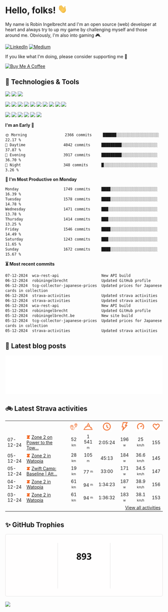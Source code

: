 # Hello, folks! <img src="https://raw.githubusercontent.com/robiningelbrecht/robiningelbrecht/master/wave.gif" width="30">
 
My name is Robin Ingelbrecht and I'm an open source (web) developer at heart and always try to up my game by challenging myself and those around me.
Obviously, I'm also into gaming 🎮.

[![LinkedIn](https://img.shields.io/badge/LinkedIn-0D61B8?style=flat&logo=linkedin&logoColor=white&color=0D61B8)](https://linkedin.com/in/robin-ingelbrecht) 
[![Medium](https://img.shields.io/badge/Medium-2bbc8a?style=flat&logo=medium&logoColor=white&color=2bbc8a)](https://ingelbrechtrobin.medium.com/) 

If you like what I'm doing, please consider supporting me 🙏

<a href="https://www.buymeacoffee.com/ingelbrecht" target="_blank"><img src="https://cdn.buymeacoffee.com/buttons/v2/default-yellow.png" alt="Buy Me A Coffee" style="height: 40px !important;" ></a>

## :wrench: Technologies & Tools
![](https://img.shields.io/badge/OS-Linux-informational?style=flat&logo=linux&logoColor=white&color=2bbc8a)
![](https://img.shields.io/badge/OS-Macos-informational?style=flat&logo=macos&logoColor=white&color=2bbc8a)
![](https://img.shields.io/badge/Editor-phpstorm-informational?style=flat&logo=phpstorm&logoColor=white&color=2bbc8a)

![](https://img.shields.io/badge/Code-Php-informational?style=flat&logo=php&logoColor=white&color=2bbc8a)
![](https://img.shields.io/badge/Framework-Symfony-informational?style=flat&logo=symfony&logoColor=white&color=2bbc8a)
![](https://img.shields.io/badge/Framework-Drupal-informational?style=flat&logo=drupal&logoColor=white&color=2bbc8a)
![](https://img.shields.io/badge/Framework-Laravel-informational?style=flat&logo=laravel&logoColor=white&color=2bbc8a)
![](https://img.shields.io/badge/Code-Python-informational?style=flat&logo=python&logoColor=white&color=2bbc8a)
![](https://img.shields.io/badge/Code-JavaScript-informational?style=flat&logo=javascript&logoColor=white&color=2bbc8a)
![](https://img.shields.io/badge/Code-css3-informational?style=flat&logo=css3&logoColor=white&color=2bbc8a)
![](https://img.shields.io/badge/Code-html5-informational?style=flat&logo=html5&logoColor=white&color=2bbc8a)
![](https://img.shields.io/badge/Code-chart.js-informational?style=flat&logo=chartdotjs&logoColor=white&color=2bbc8a)
![](https://img.shields.io/badge/Shell-Bash-informational?style=flat&logo=gnu-bash&logoColor=white&color=2bbc8a)

![](https://img.shields.io/badge/Tools-MySQL-informational?style=flat&logo=mysql&logoColor=white&color=2bbc8a)
![](https://img.shields.io/badge/Tools-MariaDB-informational?style=flat&logo=mariadb&logoColor=white&color=2bbc8a)
![](https://img.shields.io/badge/Tools-RabbitMQ-informational?style=flat&logo=rabbitmq&logoColor=white&color=2bbc8a)
![](https://img.shields.io/badge/Tools-Redis-informational?style=flat&logo=redis&logoColor=white&color=2bbc8a)
![](https://img.shields.io/badge/Devops-Docker-informational?style=flat&logo=docker&logoColor=white&color=2bbc8a)
![](https://img.shields.io/badge/GitHub-continuous%20integration-informational?style=flat&logo=github%20actions&logoColor=white&color=2bbc8a)

<!--START_SECTION:commits-per-day-time-->
**I&#039;m an Early 🐤**

```text
🌞 Morning                 2366 commits     ██████░░░░░░░░░░░░░░░░░░░   22.17 %
🌆 Daytime                 4042 commits     █████████░░░░░░░░░░░░░░░░   37.87 %
🌃 Evening                 3917 commits     █████████░░░░░░░░░░░░░░░░   36.70 %
🌙 Night                   348 commits      █░░░░░░░░░░░░░░░░░░░░░░░░   3.26 %
```
<!--END_SECTION:commits-per-day-time-->

<!--START_SECTION:commits-per-weekday-->
**📅 I&#039;m Most Productive on Monday**

```text
Monday                    1749 commits     ████░░░░░░░░░░░░░░░░░░░░░   16.39 %
Tuesday                   1578 commits     ████░░░░░░░░░░░░░░░░░░░░░   14.78 %
Wednesday                 1471 commits     ███░░░░░░░░░░░░░░░░░░░░░░   13.78 %
Thursday                  1414 commits     ███░░░░░░░░░░░░░░░░░░░░░░   13.25 %
Friday                    1546 commits     ████░░░░░░░░░░░░░░░░░░░░░   14.49 %
Saturday                  1243 commits     ███░░░░░░░░░░░░░░░░░░░░░░   11.65 %
Sunday                    1672 commits     ████░░░░░░░░░░░░░░░░░░░░░   15.67 %
```
<!--END_SECTION:commits-per-weekday-->

<!--START_SECTION:most-recent-commits-->
**⏳ Most recent commits**
                                        
```text
07-12-2024  wca-rest-api                   New API build
06-12-2024  robiningelbrecht               Updated GitHub profile
06-12-2024  tcg-collector-japanese-prices  Updated prices for Japanese cards in collection
06-12-2024  strava-activities              Updated strava activities
06-12-2024  strava-activities              Updated strava activities
06-12-2024  wca-rest-api                   New API build
05-12-2024  robiningelbrecht               Updated GitHub profile
05-12-2024  robiningelbrecht.be            New site build
05-12-2024  tcg-collector-japanese-prices  Updated prices for Japanese cards in collection
05-12-2024  strava-activities              Updated strava activities
```
<!--END_SECTION:most-recent-commits-->

## :pencil: Latest blog posts

<a target="_blank" href="https://ingelbrechtrobin.medium.com/"><img src="assets/medium-blog-posts.svg" /></a>

## :bike: Latest Strava activities

<!--START_SECTION:strava-activities-->
<table>
    <tr>
        <th></th>
        <th></th>
        <th align="center"><img src="https://raw.githubusercontent.com/robiningelbrecht/strava-activities/master/public/distance.svg" width="30" alt="distance" title="distance"/></th>
        <th align="center"><img src="https://raw.githubusercontent.com/robiningelbrecht/strava-activities/master/public/elevation.svg" width="30" alt="elevation" title="elevation"/></th>
        <th align="center"><img src="https://raw.githubusercontent.com/robiningelbrecht/strava-activities/master/public/time.svg" width="30" alt="time" title="time"/></th>
        <th align="center"><img src="https://raw.githubusercontent.com/robiningelbrecht/strava-activities/master/public/average-watt.svg" width="30" alt="average watts" title="average watts"/></th>
        <th align="center"><img src="https://raw.githubusercontent.com/robiningelbrecht/strava-activities/master/public/average-speed.svg" width="30" alt="average speed" title="average speed"/></th>
        <th align="center"><img src="https://raw.githubusercontent.com/robiningelbrecht/strava-activities/master/public/heart-rate.svg" width="30" alt="average heart rate" title="average heart rate"/></th>
    </tr>
            <tr>
            <td>07-12-24</td>
            <td>
                                <img src="https://raw.githubusercontent.com/robiningelbrecht/strava-activities/master/public/activity-virtual-ride-zwift.svg" width="12" alt="Zone 2 on Power to the Tower in Watopia" title="Zone 2 on Power to the Tower in Watopia"/>
<a href="https://www.strava.com/activities/13065761632" title="Kcal: 1408 | Gear: None ">Zone 2 on Power to the Tow...</a>
            </td>
            <td align="center">52 <sup><sub>km</sub></sup></td>
            <td align="center">1 541 <sup><sub>m</sub></sup></td>
            <td align="center">2:05:24</td>
            <td align="center">196 <sup><sub>w</sub></sup></td>
            <td align="center">25 <sup><sub>km/h</sub></sup></td>
            <td align="center">155</td>
        </tr>
            <tr>
            <td>05-12-24</td>
            <td>
                                <img src="https://raw.githubusercontent.com/robiningelbrecht/strava-activities/master/public/activity-virtual-ride-zwift.svg" width="12" alt="Zone 2 in Watopia" title="Zone 2 in Watopia"/>
<a href="https://www.strava.com/activities/13053189987" title="Kcal: 476 | Gear: None ">Zone 2 in Watopia</a>
            </td>
            <td align="center">28 <sup><sub>km</sub></sup></td>
            <td align="center">105 <sup><sub>m</sub></sup></td>
            <td align="center">45:13</td>
            <td align="center">184 <sup><sub>w</sub></sup></td>
            <td align="center">36.6 <sup><sub>km/h</sub></sup></td>
            <td align="center">145</td>
        </tr>
            <tr>
            <td>05-12-24</td>
            <td>
                                <img src="https://raw.githubusercontent.com/robiningelbrecht/strava-activities/master/public/activity-virtual-ride-zwift.svg" width="12" alt="Zwift Camp: Baseline | Attacking Test in Watopia" title="Zwift Camp: Baseline | Attacking Test in Watopia"/>
<a href="https://www.strava.com/activities/13052930527" title="Kcal: 323 | Gear: None ">Zwift Camp: Baseline | Att...</a>
            </td>
            <td align="center">19 <sup><sub>km</sub></sup></td>
            <td align="center">77 <sup><sub>m</sub></sup></td>
            <td align="center">33:00</td>
            <td align="center">171 <sup><sub>w</sub></sup></td>
            <td align="center">34.5 <sup><sub>km/h</sub></sup></td>
            <td align="center">147</td>
        </tr>
            <tr>
            <td>04-12-24</td>
            <td>
                                <img src="https://raw.githubusercontent.com/robiningelbrecht/strava-activities/master/public/activity-virtual-ride-zwift.svg" width="12" alt="Zone 2 in Watopia" title="Zone 2 in Watopia"/>
<a href="https://www.strava.com/activities/13046464945" title="Kcal: 1011 | Gear: None ">Zone 2 in Watopia</a>
            </td>
            <td align="center">61 <sup><sub>km</sub></sup></td>
            <td align="center">94 <sup><sub>m</sub></sup></td>
            <td align="center">1:34:23</td>
            <td align="center">187 <sup><sub>w</sub></sup></td>
            <td align="center">38.9 <sup><sub>km/h</sub></sup></td>
            <td align="center">156</td>
        </tr>
            <tr>
            <td>03-12-24</td>
            <td>
                                <img src="https://raw.githubusercontent.com/robiningelbrecht/strava-activities/master/public/activity-virtual-ride-zwift.svg" width="12" alt="Zone 2 in Watopia" title="Zone 2 in Watopia"/>
<a href="https://www.strava.com/activities/13038792292" title="Kcal: 1014 | Gear: None ">Zone 2 in Watopia</a>
            </td>
            <td align="center">61 <sup><sub>km</sub></sup></td>
            <td align="center">94 <sup><sub>m</sub></sup></td>
            <td align="center">1:36:32</td>
            <td align="center">183 <sup><sub>w</sub></sup></td>
            <td align="center">38.1 <sup><sub>km/h</sub></sup></td>
            <td align="center">153</td>
        </tr>
                <tr>
            <td colspan="8" align="right"><a href="https://github.com/robiningelbrecht/strava-activities#activities">View all activities</a></td>
        </tr>
    </table>

<!--END_SECTION:strava-activities-->

 ## :sparkles: GitHub Trophies

<img src="assets/github-streak-stats.svg"  alt="Robin Ingelbrecht's streak stats"/>

![](https://github-profile-trophy.vercel.app/?username=robiningelbrecht&theme=chalk&no-frame=false&no-bg=true&margin-w=4)
